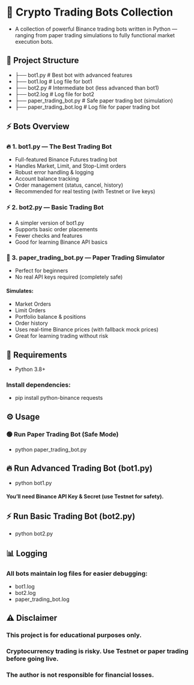 # 🚀 Crypto Trading Bots Collection
 - A collection of powerful Binance trading bots written in Python — ranging from paper trading simulations to fully functional market execution bots.

## 📂 Project Structure
 - ├── bot1.py                  # Best bot with advanced features
 - ├── bot1.log                 # Log file for bot1
 - ├── bot2.py                  # Intermediate bot (less advanced than bot1)
 - ├── bot2.log                 # Log file for bot2
 - ├── paper_trading_bot.py     # Safe paper trading bot (simulation)
 - ├── paper_trading_bot.log    # Log file for paper trading bot

## ⚡ Bots Overview
### 🔥 1. bot1.py — The Best Trading Bot
 - Full-featured Binance Futures trading bot
 - Handles Market, Limit, and Stop-Limit orders
 - Robust error handling & logging
 - Account balance tracking
 - Order management (status, cancel, history)
 - Recommended for real testing (with Testnet or live keys)

### ⚡ 2. bot2.py — Basic Trading Bot
 - A simpler version of bot1.py
 - Supports basic order placements
 - Fewer checks and features
 - Good for learning Binance API basics

### 📝 3. paper_trading_bot.py — Paper Trading Simulator
 - Perfect for beginners
 - No real API keys required (completely safe)

#### Simulates:
 - Market Orders
 - Limit Orders
 - Portfolio balance & positions
 - Order history
 - Uses real-time Binance prices (with fallback mock prices)
 - Great for learning trading without risk

## 🔑 Requirements
 - Python 3.8+
### Install dependencies:
 - pip install python-binance requests

## ⚙️ Usage
### 🟢 Run Paper Trading Bot (Safe Mode)
 - python paper_trading_bot.py

## 🔥 Run Advanced Trading Bot (bot1.py)
 - python bot1.py
#### You’ll need Binance API Key & Secret (use Testnet for safety).
## ⚡ Run Basic Trading Bot (bot2.py)
 - python bot2.py

## 📊 Logging
### All bots maintain log files for easier debugging:
 - bot1.log
 - bot2.log
 - paper_trading_bot.log

## ⚠️ Disclaimer
### This project is for educational purposes only.
### Cryptocurrency trading is risky. Use Testnet or paper trading before going live.
### The author is not responsible for financial losses.

